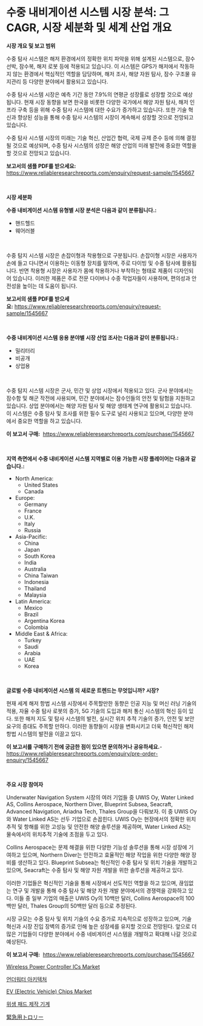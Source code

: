 <p><h1>수중 내비게이션 시스템 시장 분석: 그 CAGR, 시장 세분화 및 세계 산업 개요</h1></p><p><strong>시장 개요 및 보고 범위</strong></p>
<p><p>수중 탐사 시스템은 해저 환경에서의 정확한 위치 파악을 위해 설계된 시스템으로, 잠수 선박, 잠수복, 해저 로봇 등에 적용되고 있습니다. 이 시스템은 GPS가 해저에서 작동하지 않는 환경에서 핵심적인 역할을 담당하며, 해저 조사, 해양 자원 탐사, 잠수 구조물 유지관리 등 다양한 분야에서 활용되고 있습니다.</p><p>수중 탐사 시스템 시장은 예측 기간 동안 7.9%의 연평균 성장률로 성장할 것으로 예상됩니다. 현재 시장 동향을 보면 한국을 비롯한 다양한 국가에서 해양 자원 탐사, 해저 인프라 구축 등을 위해 수중 탐사 시스템에 대한 수요가 증가하고 있습니다. 또한 기술 혁신과 향상된 성능을 통해 수중 탐사 시스템의 시장이 계속해서 성장할 것으로 전망되고 있습니다.</p><p>수중 탐사 시스템 시장의 미래는 기술 혁신, 산업간 협력, 국제 규제 준수 등에 의해 결정될 것으로 예상되며, 수중 탐사 시스템의 성장은 해양 산업의 미래 발전에 중요한 역할을 할 것으로 전망되고 있습니다.</p></p>
<p><strong>보고서의 샘플 PDF를 받으세요:</strong> <a href="https://www.reliableresearchreports.com/enquiry/request-sample/1545667">https://www.reliableresearchreports.com/enquiry/request-sample/1545667</a></p>
<p>&nbsp;</p>
<p><strong>시장 세분화</strong></p>
<p><strong>수중 내비게이션 시스템 유형별 시장 분석은 다음과 같이 분류됩니다.:</strong></p>
<p><ul><li>핸드헬드</li><li>웨어러블</li></ul></p>
<p>&nbsp;</p>
<p><p>수중 탐지 시스템 시장은 손잡이형과 착용형으로 구분됩니다. 손잡이형 시장은 사용자가 손에 들고 다니면서 이용하는 이동형 장치를 말하며, 주로 다이빙 및 수중 탐사에 활용됩니다. 반면 착용형 시장은 사용자가 몸에 착용하거나 부착하는 형태로 제품이 디자인되어 있습니다. 이러한 제품은 주로 전문 다이버나 수중 작업자들이 사용하며, 편의성과 안전성을 높이는 데 도움이 됩니다.</p></p>
<p><strong>보고서의 샘플 PDF를 받으세요:</strong>&nbsp;<a href="https://www.reliableresearchreports.com/enquiry/request-sample/1545667">https://www.reliableresearchreports.com/enquiry/request-sample/1545667</a></p>
<p>&nbsp;</p>
<p><strong> 수중 내비게이션 시스템 응용 분야별 시장 산업 조사는 다음과 같이 분류됩니다.:</strong></p>
<p><ul><li>밀리터리</li><li>비공개</li><li>상업용</li></ul></p>
<p>&nbsp;</p>
<p><p>수중 탐지 시스템 시장은 군사, 민간 및 상업 시장에서 적용되고 있다. 군사 분야에서는 잠수함 및 해군 작전에 사용되며, 민간 분야에서는 잠수인들의 안전 및 탐험을 지원하고 있습니다. 상업 분야에서는 해양 자원 탐사 및 해양 생태계 연구에 활용되고 있습니다. 이 시스템은 수중 탐사 및 조사를 위한 필수 도구로 널리 사용되고 있으며, 다양한 분야에서 중요한 역할을 하고 있습니다.</p></p>
<p><strong>이 보고서 구매:</strong>&nbsp; <a href="https://www.reliableresearchreports.com/purchase/1545667">https://www.reliableresearchreports.com/purchase/1545667</a></p>
<p>&nbsp;</p>
<p><strong>지역 측면에서 수중 내비게이션 시스템 지역별로 이용 가능한 시장 플레이어는 다음과 같습니다.:</strong></p>
<p><ul>
    <li>
        North America:
        <ul>
            <li>United States</li>
            <li>Canada</li>
        </ul>
    </li>
    <li>
        Europe:
        <ul>
            <li>Germany</li>
            <li>France</li>
            <li>U.K.</li>
            <li>Italy</li>
            <li>Russia</li>
        </ul>
    </li>
    <li>
        Asia-Pacific:
        <ul>
            <li>China</li>
            <li>Japan</li>
            <li>South Korea</li>
            <li>India</li>
            <li>Australia</li>
            <li>China Taiwan</li>
            <li>Indonesia</li>
            <li>Thailand</li>
            <li>Malaysia</li>
        </ul>
    </li>
    <li>
        Latin America:
        <ul>
            <li>Mexico</li>
            <li>Brazil</li>
            <li>Argentina Korea</li>
            <li>Colombia</li>
        </ul>
    </li>
    <li>
        Middle East & Africa:
        <ul>
            <li>Turkey</li>
            <li>Saudi</li>
            <li>Arabia</li>
            <li>UAE</li>
            <li>Korea</li>
        </ul>
    </li>
    </ul></p>
<p>&nbsp;</p>
<p><strong>글로벌 수중 내비게이션 시스템 의 새로운 트렌드는 무엇입니까? 시장?</strong></p>
<p><p>현재 세계 해저 항법 시스템 시장에서 주목할만한 동향은 인공 지능 및 머신 러닝 기술의 적용, 자율 수중 탐사 로봇의 증가, 5G 기술의 도입과 해저 통신 시스템의 혁신 등이 있다. 또한 해저 지도 및 탐사 시스템의 발전, 실시간 위치 추적 기술의 증가, 안전 및 보안 요구의 증대도 주목할 만하다. 이러한 동향들이 시장을 변화시키고 더욱 혁신적인 해저 항법 시스템의 발전을 이끌고 있다.</p></p>
<p><strong>이 보고서를 구매하기 전에 궁금한 점이 있으면 문의하거나 공유하세요.</strong>- <a href="https://www.reliableresearchreports.com/enquiry/pre-order-enquiry/1545667">https://www.reliableresearchreports.com/enquiry/pre-order-enquiry/1545667</a></p>
<p>&nbsp;</p>
<p><strong>주요 시장 참여자</strong></p>
<p><p>Underwater Navigation System 시장의 여러 기업들 중 UWIS Oy, Water Linked AS, Collins Aerospace, Northern Diver, Blueprint Subsea, Seacraft, Advanced Navigation, Ariadna Tech, Thales Group을 다뤄보자. 이 중 UWIS Oy와 Water Linked AS는 선두 기업으로 손꼽힌다. UWIS Oy는 현장에서의 정확한 위치추적 및 항해를 위한 고성능 및 안전한 해양 솔루션을 제공하며, Water Linked AS는 물속에서의 위치추적 기술에 초점을 두고 있다.</p><p>Collins Aerospace는 문제 해결을 위한 다양한 기능성 솔루션을 통해 시장 성장에 기여하고 있으며, Northern Diver는 안전하고 효율적인 해양 작업을 위한 다양한 해양 장비를 생산하고 있다. Blueprint Subsea는 혁신적인 수중 탐사 및 위치 기술을 개발하고 있으며, Seacraft는 수중 탐사 및 해양 자원 개발을 위한 솔루션을 제공하고 있다.</p><p>이러한 기업들은 혁신적인 기술을 통해 시장에서 선도적인 역할을 하고 있으며, 끊임없는 연구 및 개발을 통해 수중 탐사 및 해양 자원 개발 분야에서의 경쟁력을 강화하고 있다. 이들 중 일부 기업의 매출은 UWIS Oy의 10백만 달러, Collins Aerospace의 100백만 달러, Thales Group의 50백만 달러 등으로 추정된다.</p><p>시장 규모는 수중 탐사 및 위치 기술의 수요 증가로 지속적으로 성장하고 있으며, 기술 혁신과 시장 진입 장벽의 증가로 인해 높은 성장세를 유지할 것으로 전망된다. 앞으로 더 많은 기업들이 다양한 분야에서 수중 네비게이션 시스템을 개발하고 확대해 나갈 것으로 예상된다.</p></p>
<p><strong>이 보고서 구매:</strong>&nbsp;&nbsp;<a href="https://www.reliableresearchreports.com/purchase/1545667">https://www.reliableresearchreports.com/purchase/1545667</a></p>
<p><p><a href="https://github.com/jhcraigie/Market-Research-Report-List-2/blob/main/wireless-power-controller-ics-market.md">Wireless Power Controller ICs Market</a></p><p><a href="https://github.com/vsn7qpua81q/Market-Research-Report-List-1/blob/main/382134313088.md">언더워터 아키텍처</a></p><p><a href="https://github.com/sonuprakash1/Market-Research-Report-List-2/blob/main/ev-electric-vehicle-chips-market.md">EV (Electric Vehicle) Chips Market</a></p><p><a href="https://github.com/trmesnao7959541/Market-Research-Report-List-1/blob/main/816966113087.md">위생 패드 제작 기계</a></p><p><a href="https://github.com/adcxff01450218/Market-Research-Report-List-1/blob/main/300325114046.md">緊急用トロリー</a></p></p>
